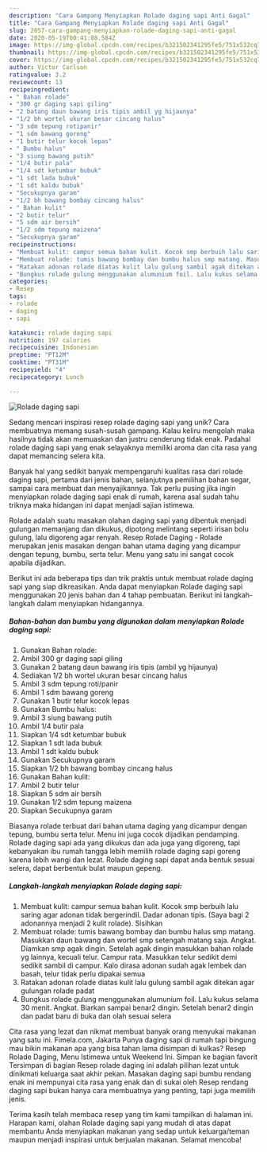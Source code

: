 ```yaml
---
description: "Cara Gampang Menyiapkan Rolade daging sapi Anti Gagal"
title: "Cara Gampang Menyiapkan Rolade daging sapi Anti Gagal"
slug: 2057-cara-gampang-menyiapkan-rolade-daging-sapi-anti-gagal
date: 2020-05-19T00:41:08.584Z
image: https://img-global.cpcdn.com/recipes/b321502341295fe5/751x532cq70/rolade-daging-sapi-foto-resep-utama.jpg
thumbnail: https://img-global.cpcdn.com/recipes/b321502341295fe5/751x532cq70/rolade-daging-sapi-foto-resep-utama.jpg
cover: https://img-global.cpcdn.com/recipes/b321502341295fe5/751x532cq70/rolade-daging-sapi-foto-resep-utama.jpg
author: Victor Carlson
ratingvalue: 3.2
reviewcount: 13
recipeingredient:
- " Bahan rolade"
- "300 gr daging sapi giling"
- "2 batang daun bawang iris tipis ambil yg hijaunya"
- "1/2 bh wortel ukuran besar cincang halus"
- "3 sdm tepung rotipanir"
- "1 sdm bawang goreng"
- "1 butir telur kocok lepas"
- " Bumbu halus"
- "3 siung bawang putih"
- "1/4 butir pala"
- "1/4 sdt ketumbar bubuk"
- "1 sdt lada bubuk"
- "1 sdt kaldu bubuk"
- "Secukupnya garam"
- "1/2 bh bawang bombay cincang halus"
- " Bahan kulit"
- "2 butir telur"
- "5 sdm air bersih"
- "1/2 sdm tepung maizena"
- "Secukupnya garam"
recipeinstructions:
- "Membuat kulit: campur semua bahan kulit. Kocok smp berbuih lalu saring agar adonan tidak bergerindil. Dadar adonan tipis. (Saya bagi 2 adonannya menjadi 2 kulit rolade). Sisihkan"
- "Membuat rolade: tumis bawang bombay dan bumbu halus smp matang. Masukkan daun bawang dan wortel smp setengah matang saja. Angkat. Diamkan smp agak dingin. Setelah agak dingin masukkan bahan rolade yg lainnya, kecuali telur. Campur rata. Masukkan telur sedikit demi sedikit sambil di campur. Kalo dirasa adonan sudah agak lembek dan basah, telur tidak perlu dipakai semua"
- "Ratakan adonan rolade diatas kulit lalu gulung sambil agak ditekan agar gulungan rolade padat"
- "Bungkus rolade gulung menggunakan alumunium foil. Lalu kukus selama 30 menit. Angkat. Biarkan sampai benar2 dingin. Setelah benar2 dingin dan padat baru di buka dan olah sesuai selera"
categories:
- Resep
tags:
- rolade
- daging
- sapi

katakunci: rolade daging sapi 
nutrition: 197 calories
recipecuisine: Indonesian
preptime: "PT12M"
cooktime: "PT31M"
recipeyield: "4"
recipecategory: Lunch

---
```



![Rolade daging sapi](https://img-global.cpcdn.com/recipes/b321502341295fe5/751x532cq70/rolade-daging-sapi-foto-resep-utama.jpg)

Sedang mencari inspirasi resep rolade daging sapi yang unik? Cara membuatnya memang susah-susah gampang. Kalau keliru mengolah maka hasilnya tidak akan memuaskan dan justru cenderung tidak enak. Padahal rolade daging sapi yang enak selayaknya memiliki aroma dan cita rasa yang dapat memancing selera kita.

Banyak hal yang sedikit banyak mempengaruhi kualitas rasa dari rolade daging sapi, pertama dari jenis bahan, selanjutnya pemilihan bahan segar, sampai cara membuat dan menyajikannya. Tak perlu pusing jika ingin menyiapkan rolade daging sapi enak di rumah, karena asal sudah tahu triknya maka hidangan ini dapat menjadi sajian istimewa.

Rolade adalah suatu masakan olahan daging sapi yang dibentuk menjadi gulungan memanjang dan dikukus, dipotong melintang seperti irisan bolu gulung, lalu digoreng agar renyah. Resep Rolade Daging - Rolade merupakan jenis masakan dengan bahan utama daging yang dicampur dengan tepung, bumbu, serta telur. Menu yang satu ini sangat cocok apabila dijadikan.


Berikut ini ada beberapa tips dan trik praktis untuk membuat rolade daging sapi yang siap dikreasikan. Anda dapat menyiapkan Rolade daging sapi menggunakan 20 jenis bahan dan 4 tahap pembuatan. Berikut ini langkah-langkah dalam menyiapkan hidangannya.

<!--inarticleads1-->

##### Bahan-bahan dan bumbu yang digunakan dalam menyiapkan Rolade daging sapi:

1. Gunakan  Bahan rolade:
1. Ambil 300 gr daging sapi giling
1. Gunakan 2 batang daun bawang iris tipis (ambil yg hijaunya)
1. Sediakan 1/2 bh wortel ukuran besar cincang halus
1. Ambil 3 sdm tepung roti/panir
1. Ambil 1 sdm bawang goreng
1. Gunakan 1 butir telur kocok lepas
1. Gunakan  Bumbu halus:
1. Ambil 3 siung bawang putih
1. Ambil 1/4 butir pala
1. Siapkan 1/4 sdt ketumbar bubuk
1. Siapkan 1 sdt lada bubuk
1. Ambil 1 sdt kaldu bubuk
1. Gunakan Secukupnya garam
1. Siapkan 1/2 bh bawang bombay cincang halus
1. Gunakan  Bahan kulit:
1. Ambil 2 butir telur
1. Siapkan 5 sdm air bersih
1. Gunakan 1/2 sdm tepung maizena
1. Siapkan Secukupnya garam


Biasanya rolade terbuat dari bahan utama daging yang dicampur dengan tepung, bumbu serta telur. Menu ini juga cocok dijadikan pendamping. Rolade daging sapi ada yang dikukus dan ada juga yang digoreng, tapi kebanyakan ibu rumah tangga lebih memilih rolade daging sapi goreng karena lebih wangi dan lezat. Rolade daging sapi dapat anda bentuk sesuai selera, dapat berbentuk bulat maupun gepeng. 

<!--inarticleads2-->

##### Langkah-langkah menyiapkan Rolade daging sapi:

1. Membuat kulit: campur semua bahan kulit. Kocok smp berbuih lalu saring agar adonan tidak bergerindil. Dadar adonan tipis. (Saya bagi 2 adonannya menjadi 2 kulit rolade). Sisihkan
1. Membuat rolade: tumis bawang bombay dan bumbu halus smp matang. Masukkan daun bawang dan wortel smp setengah matang saja. Angkat. Diamkan smp agak dingin. Setelah agak dingin masukkan bahan rolade yg lainnya, kecuali telur. Campur rata. Masukkan telur sedikit demi sedikit sambil di campur. Kalo dirasa adonan sudah agak lembek dan basah, telur tidak perlu dipakai semua
1. Ratakan adonan rolade diatas kulit lalu gulung sambil agak ditekan agar gulungan rolade padat
1. Bungkus rolade gulung menggunakan alumunium foil. Lalu kukus selama 30 menit. Angkat. Biarkan sampai benar2 dingin. Setelah benar2 dingin dan padat baru di buka dan olah sesuai selera


Cita rasa yang lezat dan nikmat membuat banyak orang menyukai makanan yang satu ini. Fimela.com, Jakarta Punya daging sapi di rumah tapi bingung mau bikin makanan apa yang bisa tahan lama disimpan di kulkas? Resep Rolade Daging, Menu Istimewa untuk Weekend Ini. Simpan ke bagian favorit Tersimpan di bagian Resep rolade daging ini adalah pilihan lezat untuk dinikmati keluarga saat akhir pekan. Masakan daging sapi bumbu rendang enak ini mempunyai cita rasa yang enak dan di sukai oleh Resep rendang daging sapi bukan hanya cara membuatnya yang penting, tapi juga memilih jenis. 

Terima kasih telah membaca resep yang tim kami tampilkan di halaman ini. Harapan kami, olahan Rolade daging sapi yang mudah di atas dapat membantu Anda menyiapkan makanan yang sedap untuk keluarga/teman maupun menjadi inspirasi untuk berjualan makanan. Selamat mencoba!
